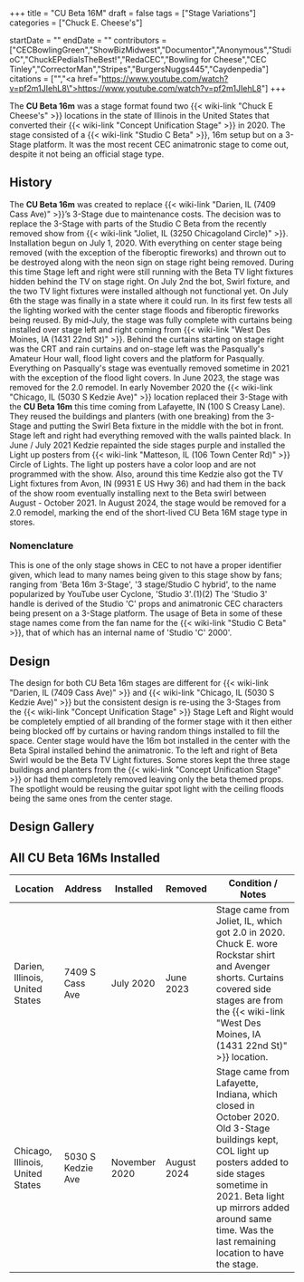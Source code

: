 +++
title = "CU Beta 16M"
draft = false
tags = ["Stage Variations"]
categories = ["Chuck E. Cheese's"]


startDate = ""
endDate = ""
contributors = ["CECBowlingGreen","ShowBizMidwest","Documentor","Anonymous","StudioC","ChuckEPediaIsTheBest!","RedaCEC","Bowling for Cheese","CEC Tinley","CorrectorMan","Stripes","BurgersNuggs445","Caydenpedia"]
citations = ["<ref></ref>","<a href=\"https://www.youtube.com/watch?v=pf2m1JIehL8\">https://www.youtube.com/watch?v=pf2m1JIehL8</a>"]
+++

The **CU Beta 16m** was a stage format found two {{< wiki-link "Chuck E Cheese's" >}} locations in the state of Illinois in the United States that converted their {{< wiki-link "Concept Unification Stage" >}} in 2020. The stage consisted of a {{< wiki-link "Studio C Beta" >}}, 16m setup but on a 3-Stage platform. It was the most recent CEC animatronic stage to come out, despite it not being an official stage type.

## History

The **CU Beta 16m** was created to replace {{< wiki-link "Darien, IL (7409 Cass Ave)" >}}’s 3-Stage due to maintenance costs. The decision was to replace the 3-Stage with parts of the Studio C Beta from the recently removed show from {{< wiki-link "Joliet, IL (3250 Chicagoland Circle)" >}}. Installation begun on July 1, 2020. With everything on center stage being removed (with the exception of the fiberoptic fireworks) and thrown out to be destroyed along with the neon sign on stage right being removed. During this time Stage left and right were still running with the Beta TV light fixtures hidden behind the TV on stage right. On July 2nd the bot, Swirl fixture, and the two TV light fixtures were installed although not functional yet. On July 6th the stage was finally in a state where it could run. In its first few tests all the lighting worked with the center stage floods and fiberoptic fireworks being reused. By mid-July, the stage was fully complete with curtains being installed over stage left and right coming from {{< wiki-link "West Des Moines, IA (1431 22nd St)" >}}. Behind the curtains starting on stage right was the CRT and rain curtains and on-stage left was the Pasqually's Amateur Hour wall, flood light covers and the platform for Pasqually. Everything on Pasqually's stage was eventually removed sometime in 2021 with the exception of the flood light covers. In June 2023, the stage was removed for the 2.0 remodel. In early November 2020 the {{< wiki-link "Chicago, IL (5030 S Kedzie Ave)" >}} location replaced their 3-Stage with the **CU Beta 16m** this time coming from Lafayette, IN (100 S Creasy Lane). They reused the buildings and planters (with one breaking) from the 3-Stage and putting the Swirl Beta fixture in the middle with the bot in front. Stage left and right had everything removed with the walls painted black. In June / July 2021 Kedzie repainted the side stages purple and installed the Light up posters from {{< wiki-link "Matteson, IL (106 Town Center Rd)" >}} Circle of Lights. The light up posters have a color loop and are not programmed with the show. Also, around this time Kedzie also got the TV Light fixtures from Avon, IN (9931 E US Hwy 36) and had them in the back of the show room eventually installing next to the Beta swirl between August - October 2021. In August 2024, the stage would be removed for a 2.0 remodel, marking the end of the short-lived CU Beta 16M stage type in stores.

### Nomenclature

This is one of the only stage shows in CEC to not have a proper identifier given, which lead to many names being given to this stage show by fans; ranging from 'Beta 16m 3-Stage', '3 stage/Studio C hybrid', to the name popularized by YouTube user Cyclone, 'Studio 3'.(1)(2) The 'Studio 3' handle is derived of the Studio 'C' props and animatronic CEC characters being present on a 3-Stage platform. The usage of Beta in some of these stage names come from the fan name for the {{< wiki-link "Studio C Beta" >}}, that of which has an internal name of 'Studio 'C' 2000'.

## Design

The design for both CU Beta 16m stages are different for {{< wiki-link "Darien, IL (7409 Cass Ave)" >}} and {{< wiki-link "Chicago, IL (5030 S Kedzie Ave)" >}} but the consistent design is re-using the 3-Stages from the {{< wiki-link "Concept Unification Stage" >}} Stage Left and Right would be completely emptied of all branding of the former stage with it then either being blocked off by curtains or having random things installed to fill the space. Center stage would have the 16m bot installed in the center with the Beta Spiral installed behind the animatronic. To the left and right of Beta Swirl would be the Beta TV Light fixtures. Some stores kept the three stage buildings and planters from the {{< wiki-link "Concept Unification Stage" >}} or had them completely removed leaving only the beta themed props. The spotlight would be reusing the guitar spot light with the ceiling floods being the same ones from the center stage.

## Design Gallery

## All CU Beta 16Ms Installed

| Location                         | Address           | Installed     | Removed     | Condition / Notes                                                                                                                                                                                                                                          |
|----------------------------------|-------------------|---------------|-------------|------------------------------------------------------------------------------------------------------------------------------------------------------------------------------------------------------------------------------------------------------------|
| Darien, Illinois, United States  | 7409 S Cass Ave   | July 2020     | June 2023   | Stage came from Joliet, IL, which got 2.0 in 2020. Chuck E. wore Rockstar shirt and Avenger shorts. Curtains covered side stages are from the {{< wiki-link "West Des Moines, IA (1431 22nd St)" >}} location.                                       |
| Chicago, Illinois, United States | 5030 S Kedzie Ave | November 2020 | August 2024 | Stage came from Lafayette, Indiana, which closed in October 2020. Old 3-Stage buildings kept, COL light up posters added to side stages sometime in 2021. Beta light up mirrors added around same time. Was the last remaining location to have the stage. |